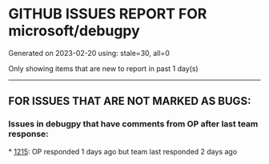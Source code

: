 
# GITHUB ISSUES REPORT FOR microsoft/debugpy


Generated on 2023-02-20 using: stale=30, all=0


Only showing items that are new to report in past 1 day(s)


---

## FOR ISSUES THAT ARE NOT MARKED AS BUGS:


### Issues in debugpy that have comments from OP after last team response:


\* [1215](https://github.com/microsoft/debugpy/issues/1215 "[Feature request] Support Listening multiples port in vscode attach"): OP responded 1 days ago but team last responded 2 days ago
